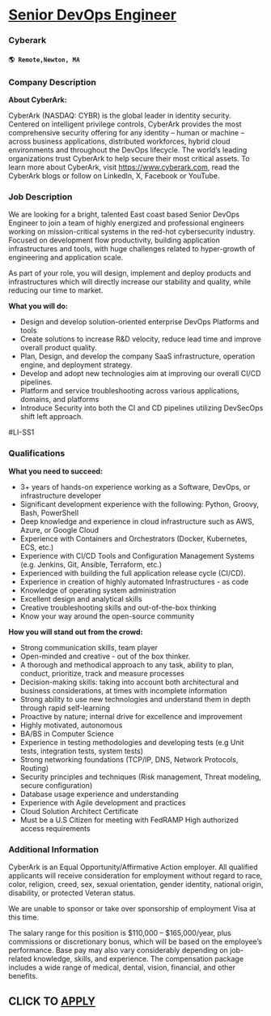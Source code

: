 # [Senior DevOps Engineer](https://www.remotewlb.com/apply/senior-devops-engineer-107411)  
### Cyberark  
#### `🌎 Remote,Newton, MA`  

### **Company Description**

 **About CyberArk:**

CyberArk (NASDAQ: CYBR) is the global leader in identity security. Centered on intelligent privilege controls, CyberArk provides the most comprehensive security offering for any identity – human or machine – across business applications, distributed workforces, hybrid cloud environments and throughout the DevOps lifecycle. The world’s leading organizations trust CyberArk to help secure their most critical assets. To learn more about CyberArk, visit https://www.cyberark.com, read the CyberArk blogs or follow on LinkedIn, X, Facebook or YouTube.

###  **Job Description**

We are looking for a bright, talented East coast based Senior DevOps Engineer to join a team of highly energized and professional engineers working on mission-critical systems in the red-hot cybersecurity industry. Focused on development flow productivity, building application infrastructures and tools, with huge challenges related to hyper-growth of engineering and application scale.

As part of your role, you will design, implement and deploy products and infrastructures which will directly increase our stability and quality, while reducing our time to market.

 **What you will do:**

  * Design and develop solution-oriented enterprise DevOps Platforms and tools
  * Create solutions to increase R&D velocity, reduce lead time and improve overall product quality.
  * Plan, Design, and develop the company SaaS infrastructure, operation engine, and deployment strategy.
  * Develop and adopt new technologies aim at improving our overall CI/CD pipelines.
  * Platform and service troubleshooting across various applications, domains, and platforms
  * Introduce Security into both the CI and CD pipelines utilizing DevSecOps shift left approach.

#LI-SS1

###  **Qualifications**

 **What you need to succeed:**

  * 3+ years of hands-on experience working as a Software, DevOps, or infrastructure developer
  * Significant development experience with the following: Python, Groovy, Bash, PowerShell
  * Deep knowledge and experience in cloud infrastructure such as AWS, Azure, or Google Cloud 
  * Experience with Containers and Orchestrators (Docker, Kubernetes, ECS, etc.)
  * Experience with CI/CD Tools and Configuration Management Systems (e.g. Jenkins, Git, Ansible, Terraform, etc.)
  * Experienced with building the full application release cycle (CI/CD).
  * Experience in creation of highly automated Infrastructures - as code
  * Knowledge of operating system administration
  * Excellent design and analytical skills
  * Creative troubleshooting skills and out-of-the-box thinking
  * Know your way around the open-source community

 **How you will stand out from the crowd:**

  * Strong communication skills, team player
  * Open-minded and creative - out of the box thinker.
  * A thorough and methodical approach to any task, ability to plan, conduct, prioritize, track and measure processes
  * Decision-making skills: taking into account both architectural and business considerations, at times with incomplete information
  * Strong ability to use new technologies and understand them in depth through rapid self-learning
  * Proactive by nature; internal drive for excellence and improvement
  * Highly motivated, autonomous
  * BA/BS in Computer Science
  * Experience in testing methodologies and developing tests (e.g Unit tests, integration tests, system tests)
  * Strong networking foundations (TCP/IP, DNS, Network Protocols, Routing)
  * Security principles and techniques (Risk management, Threat modeling, secure configuration)
  * Database usage experience and understanding
  * Experience with Agile development and practices
  * Cloud Solution Architect Certificate
  * Must be a U.S Citizen for meeting with FedRAMP High authorized access requirements

###  **Additional Information**

CyberArk is an Equal Opportunity/Affirmative Action employer. All qualified applicants will receive consideration for employment without regard to race, color, religion, creed, sex, sexual orientation, gender identity, national origin, disability, or protected Veteran status.

We are unable to sponsor or take over sponsorship of employment Visa at this time.

The salary range for this position is $110,000 – $165,000/year, plus commissions or discretionary bonus, which will be based on the employee’s performance. Base pay may also vary considerably depending on job-related knowledge, skills, and experience. The compensation package includes a wide range of medical, dental, vision, financial, and other benefits.

  
## CLICK TO [APPLY](https://www.remotewlb.com/apply/senior-devops-engineer-107411)

